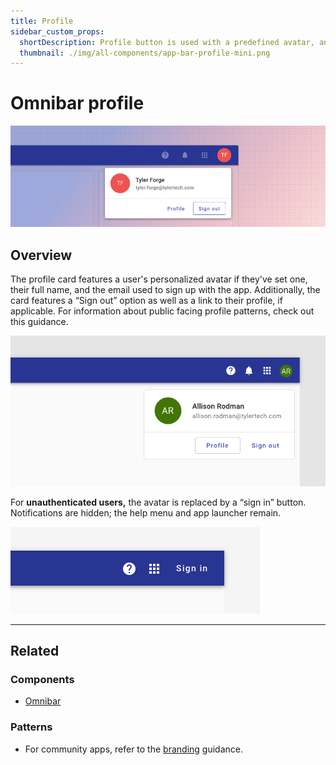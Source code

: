```yaml
---
title: Profile
sidebar_custom_props:
  shortDescription: Profile button is used with a predefined avatar, and is responsible for displaying profile information within a popup.
  thumbnail: ./img/all-components/app-bar-profile-mini.png
---
```


# Omnibar profile

<ComponentVisual storybookUrl="https://forge.tylerdev.io/main/?path=/docs/components-app-bar-profile--docs">

![](./images/app-bar-profile.png)

</ComponentVisual>

## Overview

The profile card features a user's personalized avatar if they've set one, their full name, and the email used to sign up with the app. Additionally, the card features a “Sign out” option as well as a link to their profile, if applicable.
For information about public facing profile patterns, check out this guidance. 

<ImageBlock maxWidth="600px">

![Image of three actions within the omnibar.](./images/desktop-omni-profile-card.png)

</ImageBlock>

For **unauthenticated users,** the avatar is replaced by a “sign in” button. Notifications are hidden; the help menu and app launcher remain.

<ImageBlock maxWidth="600px">

![Image of an omnibar with option to login.](./images/desktop-unauthenticated.png)

</ImageBlock>

---

## Related 

### Components

- [Omnibar](/components/omni/omnibar)

### Patterns

- For community apps, refer to the [branding](/get-started/branding-community) guidance.
